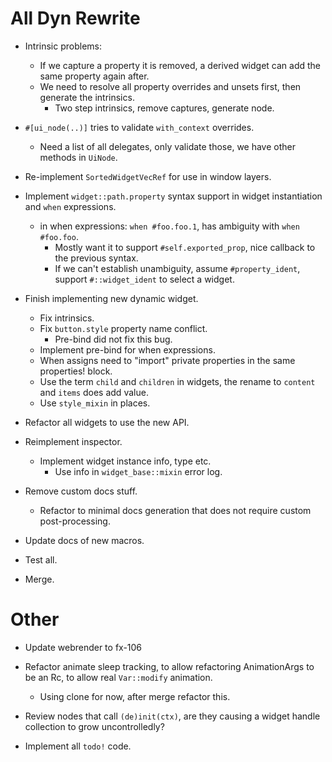 # All Dyn Rewrite

* Intrinsic problems:
    - If we capture a property it is removed, a derived widget can add the same property again after.
    - We need to resolve all property overrides and unsets first, then generate the intrinsics.
        - Two step intrinsics, remove captures, generate node.

* `#[ui_node(..)]` tries to validate `with_context` overrides.
    - Need a list of all delegates, only validate those, we have other methods in `UiNode`.

* Re-implement `SortedWidgetVecRef` for use in window layers.

* Implement `widget::path.property` syntax support in widget instantiation and `when` expressions.
    - in when expressions: `when #foo.foo.1`, has ambiguity with `when #foo.foo`.
        - Mostly want it to support `#self.exported_prop`, nice callback to the previous syntax.
        - If we can't establish unambiguity, assume `#property_ident`, support `#::widget_ident` to select a widget.

* Finish implementing new dynamic widget.
    - Fix intrinsics.
    - Fix `button.style` property name conflict.
        - Pre-bind did not fix this bug.
    - Implement pre-bind for when expressions.
    - When assigns need to "import" private properties in the same properties! block.
    - Use the term `child` and `children` in widgets, the rename to `content` and `items` does add value.
    - Use `style_mixin` in places.

* Refactor all widgets to use the new API.

* Reimplement inspector.
    - Implement widget instance info, type etc.
        - Use info in `widget_base::mixin` error log.
* Remove custom docs stuff.
    - Refactor to minimal docs generation that does not require custom post-processing.
* Update docs of new macros.
* Test all.

* Merge.

# Other

* Update webrender to fx-106
* Refactor animate sleep tracking, to allow refactoring AnimationArgs to be an Rc, to allow real `Var::modify` animation.
    - Using clone for now, after merge refactor this.

* Review nodes that call `(de)init(ctx)`, are they causing a widget handle collection to grow uncontrolledly?

* Implement all `todo!` code.
